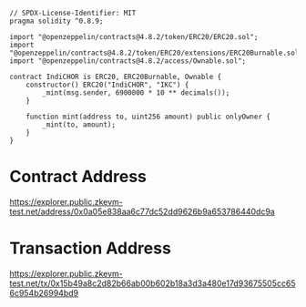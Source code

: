 ```sol
// SPDX-License-Identifier: MIT
pragma solidity ^0.8.9;

import "@openzeppelin/contracts@4.8.2/token/ERC20/ERC20.sol";
import "@openzeppelin/contracts@4.8.2/token/ERC20/extensions/ERC20Burnable.sol";
import "@openzeppelin/contracts@4.8.2/access/Ownable.sol";

contract IndiCHOR is ERC20, ERC20Burnable, Ownable {
    constructor() ERC20("IndiCHOR", "IKC") {
        _mint(msg.sender, 6900000 * 10 ** decimals());
    }

    function mint(address to, uint256 amount) public onlyOwner {
        _mint(to, amount);
    }
}
```


# Contract Address
https://explorer.public.zkevm-test.net/address/0x0a05e838aa6c77dc52dd9626b9a653786440dc9a

# Transaction Address
https://explorer.public.zkevm-test.net/tx/0x15b49a8c2d82b66ab00b602b18a3d3a480e17d93675505cc656c954b26994bd9

